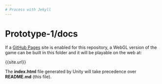 ```yaml
---
# Process with Jekyll
---
```


# Prototype-1/docs

If a [GitHub Pages][gh-pages] site is enabled for this repository, a WebGL version of the game can be built in this folder and it will be playable on the web at:

   {{site.url}}

The **index.html** file generated by Unity will take precedence over **README.md** (this file).

[gh-pages]: <https://pages.github.com>
